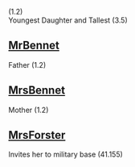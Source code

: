 (1.2)  
Youngest Daughter and Tallest (3.5)

[MrBennet](MrBennet.md)
-----------------------

Father (1.2)

[MrsBennet](MrsBennet.md)
-------------------------

Mother (1.2)

[MrsForster](MrsForster.md)
---------------------------

Invites her to military base (41.155)
